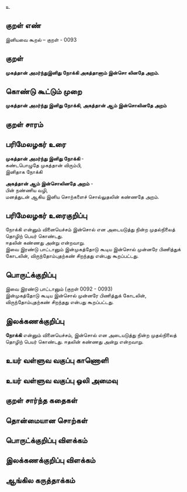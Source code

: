 உ

## குறள் எண் 

இனியவை கூறல் – குறள் - 0093  

## குறள் 

**முகத்தான் அமர்ந்துஇனிது நோக்கி அகத்தானாம் 
இன்சொ லினதே அறம்.** 

## கொண்டு கூட்டும் முறை

**முகத்தான் அமர்ந்து இனிது நோக்கி, அகத்தான் ஆம் இன்சொலினதே அறம்** 

## குறள் சாரம் 


## பரிமேலழகர் உரை

**முகத்தான் அமர்ந்து இனிது நோக்கி** -  
கண்டபொழுதே முகத்தான் விரும்பி,  
இனிதாக நோக்கி  

**அகத்தான் ஆம் இன்சொலினதே அறம்** -  
பின் நண்ணிய வழி,  
மனத்துடன் ஆகிய இனிய சொற்களைச் சொல்லுதலின் கண்ணதே அறம். 

## பரிமேலழகர் உரைகுறிப்பு   

நோக்கி என்னும் வினையெச்சம் இன்சொல் என அடையடுத்து நின்ற முதல்நிலைத் தொழிற் பெயர் கொண்டது.  
ஈதலின் கண்ணது அன்று என்றவாறு.  
இவை இரண்டு பாட்டானும் இன்முகத்தோடு கூடிய இன்சொல் முன்னரே பிணித்துக் கோடலின், விருந்தோம்புதற்கண் சிறந்தது என்பது கூறப்பட்டது.  

## பொருட்க்குறிப்பு 

இவை இரண்டு பாட்டானும் (குறள் 0092 - 0093)  
இன்முகத்தோடு கூடிய இன்சொல் முன்னரே பிணித்துக் கோடலின்,  
விருந்தோம்புதற்கண் சிறந்தது என்பது கூறப்பட்டது.  

## இலக்கணக்குறிப்பு  

**நோக்கி** என்னும் வினையெச்சம், இன்சொல் என அடையடுத்து நின்ற முதல்நிலைத் தொழிற் பெயர் கொண்டது. 
ஈதலின் கண்ணது அன்று என்றவாறு.  

## உயர் வள்ளுவ வகுப்பு காணொளி


## உயர் வள்ளுவ வகுப்பு ஒலி அமைவு 

 
## குறள் சார்ந்த கதைகள் 


## தொன்மையான சொற்கள்


## பொருட்க்குறிப்பு விளக்கம்


## இலக்கணக்குறிப்பு விளக்கம்


## ஆங்கில கருத்தாக்கம் 


